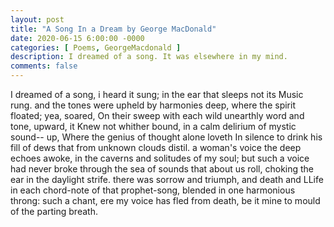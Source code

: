 ```yaml
---
layout: post
title: "A Song In a Dream by George MacDonald"
date: 2020-06-15 6:00:00 -0000
categories: [ Poems, GeorgeMacdonald ]
description: I dreamed of a song. It was elsewhere in my mind.
comments: false
---
```

I dreamed of a song, i heard it sung;
in the ear that sleeps not its Music rung.
and the tones were upheld by harmonies deep,
where the spirit floated; yea, soared, On their sweep
with each wild unearthly word and tone,
upward, it Knew not whither bound,
in a calm delirium of mystic sound--
up, Where the genius of thought alone
loveth In silence to drink his fill
of dews that from unknown clouds distil.
a woman's voice the deep echoes awoke,
in the caverns and solitudes of my soul;
but such a voice had never broke
through the sea of sounds that about us roll,
choking the ear in the daylight strife.
there was sorrow and triumph, and death and LLife
in each chord-note of that prophet-song,
blended in one harmonious throng:
such a chant, ere my voice has fled from death,
be it mine to mould of the parting breath.
